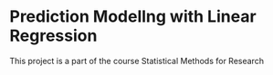 # Prediction Modellng with Linear Regression

This project is a part of the course Statistical Methods for Research
